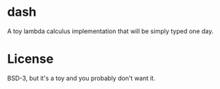 # dash
A toy lambda calculus implementation that will be simply typed one day.

# License
BSD-3, but it's a toy and you probably don't want it.
